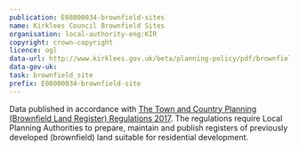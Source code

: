 ```yaml
---
publication: E08000034-brownfield-sites
name: Kirklees Council Brownfield Sites
organisation: local-authority-eng:KIR
copyright: crown-copyright
licence: ogl
data-url: http://www.kirklees.gov.uk/beta/planning-policy/pdf/brownfield-land-register-2017.csv
data-gov-uk: 
task: brownfield_site
prefix: E08000034-brownfield-site
---
```


Data published in accordance with [The Town and Country Planning (Brownfield Land Register) Regulations 2017](http://www.legislation.gov.uk/uksi/2017/403/contents/made).
The regulations require Local Planning Authorities to prepare, maintain and publish registers of previously developed (brownfield) land suitable for residential development.

